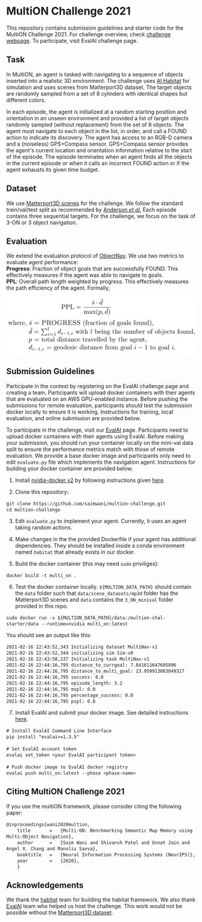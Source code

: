 # MultiON Challenge 2021

This repository contains submission guidelines and starter code for the MultiON Challenge 2021. For challenge overview, check [challenge webpage](http://aspis.cmpt.sfu.ca/projects/multion/). To participate, visit EvalAI challenge page.

## Task

In MultiON, an agent is tasked with navigating to a sequence of objects inserted into a realistic 3D environment. The challenge uses [AI Habitat](https://aihabitat.org/) for simulation and uses scenes from Matterport3D dataset. The target objects are randomly sampled from a set of 8 cylinders with identical shapes but different colors. 

In each episode, the agent is initialized at a random starting position and orientation in an unseen environment and provided a 
list of target objects randomly sampled (without replacement) from the set of 8 objects. The agent must navigate to each object in the list, in order, and call a FOUND action to indicate its discovery. The agent has access to an RGB-D camera and a (noiseless) GPS+Compass sensor. GPS+Compass sensor provides the agent's current location and orientation information relative to the start of the episode. The episode terminates when an agent finds all the objects in the current episode or when it calls an incorrect FOUND action or if the agent exhausts its given time budget.


## Dataset
We use [Matterport3D scenes](https://niessner.github.io/Matterport/) for the challenge. We follow the standard train/val/test split as recommended by [Anderson *et al.*](https://arxiv.org/abs/1807.06757) Each episode contains three sequential targets. For the challenge, we focus on the task of 3-ON or 3 object navigation.

## Evaluation
We extend the evaluation protocol of [ObjectNav](https://arxiv.org/abs/2006.13171). We use two metrics to evaluate agent performance:  
**Progress**: Fraction of object goals that are successfully FOUND. This effectively measures if the agent was able to navigate to goals.  
**PPL**: Overall path length weighted by progress. This effectively measures the path efficiency of the agent. Formally, 

![PPL Formula](imgs/PPL.png "PPL Formula")

## Submission Guidelines 

Participate in the contest by registering on the EvalAI challenge page and creating a team. Participants will upload docker containers with their agents that are evaluated on an AWS GPU-enabled instance. Before pushing the submissions for remote evaluation, participants should test the submission docker locally to ensure it is working. Instructions for training, local evaluation, and online submission are provided below.



To participate in the challenge, visit our [EvalAI](https://staging.eval.ai/web/challenges/challenge-page/474/overview) page. Participants need to upload docker containers with their agents using EvalAI. Before making your submission, you should run your container locally on the mini-val data split to ensure the performance metrics match with those of remote evaluation. We provide a base docker image and participants only need to edit `evaluate.py` file which implements the navigation agent. Instructions for building your docker container are provided below.


1. Install [nvidia-docker v2](https://github.com/NVIDIA/nvidia-docker) by following instructions given [here](https://github.com/nvidia/nvidia-docker/wiki/Installation-(version-2.0)).

2. Clone this repository: 
```
git clone https://github.com/saimwani/multion-challenge.git
cd multion-challenge
```
3. Edit `evaluate.py` to implement your agent. Currently, it uses an agent taking random actions.

4. Make changes in the the provided Dockerfile if your agent has additional dependencies. They should be installed inside a conda environment named `habitat` that already exists in our docker. 

5. Build the docker container (this may need `sudo` priviliges):
```
docker build -t multi_on .
```

6. Test the docker container locally. `${MULTION_DATA_PATH}` should contain the `data` folder such that `data/scene_datasets/mp3d` folder has the Matterport3D scenes and `data` contains the `3_ON_minival` folder provided in this repo.  
```
sudo docker run -v ${MULTION_DATA_PATH}/data:/multion-chal-starter/data --runtime=nvidia multi_on:latest
```
You should see an output like this:

```
2021-02-16 22:43:52,343 Initializing dataset MultiNav-v1
2021-02-16 22:43:52,344 initializing sim Sim-v0
2021-02-16 22:43:58,237 Initializing task MultiNav-v1
2021-02-16 22:44:16,795 distance_to_currgoal: 7.841611647605896
2021-02-16 22:44:16,795 distance_to_multi_goal: 23.959913063049317
2021-02-16 22:44:16,795 success: 0.0
2021-02-16 22:44:16,795 episode_length: 3.2
2021-02-16 22:44:16,795 mspl: 0.0
2021-02-16 22:44:16,795 percentage_success: 0.0
2021-02-16 22:44:16,795 pspl: 0.0
```

7. Install EvalAI and submit your docker image. See detailed instructions [here](https://cli.eval.ai/).

```
# Install EvalAI Command Line Interface
pip install "evalai>=1.3.5"

# Set EvalAI account token
evalai set_token <your EvalAI participant token>

# Push docker image to EvalAI docker registry
evalai push multi_on:latest --phase <phase-name>
```

## Citing MultiON Challenge 2021
If you use the multiON framework, please consider citing the following paper:
```
@inproceedings{wani2020multion,
    title       =   {Multi-ON: Benchmarking Semantic Map Memory using Multi-Object Navigation},
    author      =   {Saim Wani and Shivansh Patel and Unnat Jain and Angel X. Chang and Manolis Savva},
    booktitle   =   {Neural Information Processing Systems (NeurIPS)},
    year        =   {2020},
    }
```

## Acknowledgements
We thank the [habitat](https://aihabitat.org/) team for building the habitat framework. We also thank [EvalAI](https://eval.ai/) team who helped us host the challenge. This work would not be possible without the [Matterport3D dataset](https://niessner.github.io/Matterport/).

